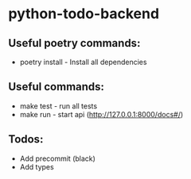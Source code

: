 # python-todo-backend

## Useful poetry commands:
* poetry install - Install all dependencies


## Useful commands:
* make test - run all tests
* make run - start api (http://127.0.0.1:8000/docs#/)


## Todos:
* Add precommit (black)
* Add types 
